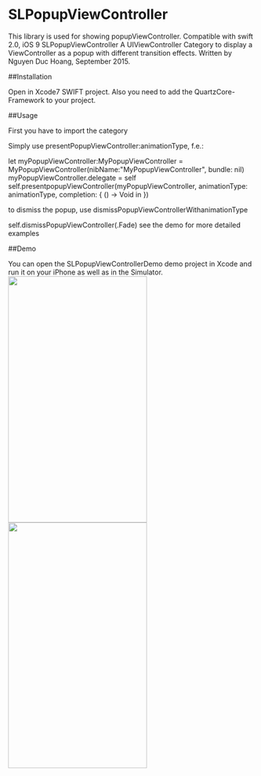 # SLPopupViewController
This library is used for showing popupViewController. Compatible with swift 2.0, iOS 9
SLPopupViewController
A UIViewController Category to display a ViewController as a popup with different transition effects.
Written by Nguyen Duc Hoang, September 2015.

##Installation

Open in Xcode7 SWIFT project. Also you need to add the QuartzCore-Framework to your project.

##Usage

First you have to import the category

Simply use presentPopupViewController:animationType, f.e.:

let myPopupViewController:MyPopupViewController = MyPopupViewController(nibName:"MyPopupViewController", bundle: nil)
myPopupViewController.delegate = self
self.presentpopupViewController(myPopupViewController, animationType: animationType, completion: { () -> Void in
})
        
to dismiss the popup, use dismissPopupViewControllerWithanimationType

self.dismissPopupViewController(.Fade)
see the demo for more detailed examples

##Demo

You can open the SLPopupViewControllerDemo demo project in Xcode and run it on your iPhone as well as in the Simulator.
<img src="https://raw.github.com/sunlight3d/SLPopupViewController/master/assets/pic1.png" width="283" height="501"/>
<img src="https://raw.github.com/sunlight3d/SLPopupViewController/master/assets/pic2.png" width="283" height="500"/>
